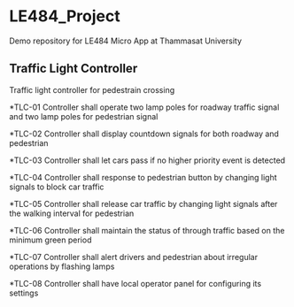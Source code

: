 # LE484_Project
Demo repository for LE484 Micro App at Thammasat University

## Traffic Light Controller
Traffic light controller for pedestrain crossing

*TLC-01	Controller shall operate two lamp poles for roadway traffic signal and two lamp poles for pedestrian signal

*TLC-02	Controller shall display countdown signals for both roadway and pedestrian

*TLC-03	Controller shall let cars pass if no higher priority event is detected

*TLC-04	Controller shall response to pedestrian button by changing light signals to block car traffic

*TLC-05	Controller shall release car traffic by changing light signals after the walking interval for pedestrian

*TLC-06	Controller shall maintain the status of through traffic based on the minimum green period

*TLC-07	Controller shall alert drivers and pedestrian about irregular operations by flashing lamps

*TLC-08	Controller shall have local operator panel for configuring its settings
